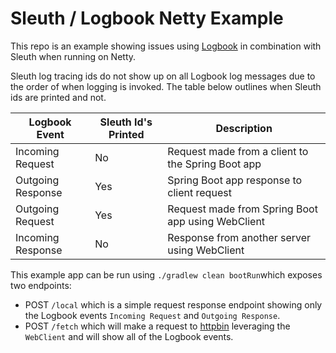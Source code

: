 # Sleuth / Logbook Netty Example

This repo is an example showing issues using [Logbook](https://github.com/zalando/logbook) in combination with Sleuth when running on Netty.

Sleuth log tracing ids do not show up on all Logbook log messages due to the order of when logging is invoked. The table below outlines when Sleuth ids are printed and not.

| **Logbook Event** | **Sleuth Id's Printed** | **Description**                                   |
|-------------------|-------------------------|---------------------------------------------------|
| Incoming Request  | No                      | Request made from a client to the Spring Boot app |
| Outgoing Response | Yes                     | Spring Boot app response to client request        |
| Outgoing Request  | Yes                     | Request made from Spring Boot app using WebClient |
| Incoming Response | No                      | Response from another server using WebClient      |

This example app can be run using `./gradlew clean bootRun`which exposes two endpoints:

- POST `/local` which is a simple request response endpoint showing only the Logbook events `Incoming Request` and `Outgoing Response`.
- POST `/fetch` which will make a request to [httpbin](https://httpbin.org/) leveraging the `WebClient` and will show all of the Logbook events.